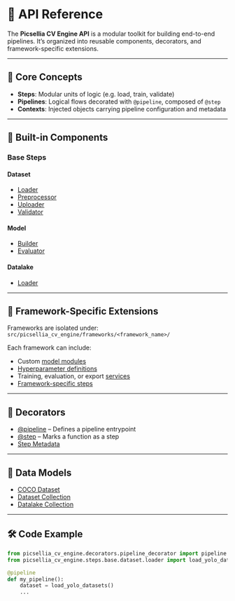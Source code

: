 # 📖 API Reference

The **Picsellia CV Engine API** is a modular toolkit for building end-to-end pipelines. It’s organized into reusable components, decorators, and framework-specific extensions.

---

## 🧩 Core Concepts

- **Steps**: Modular units of logic (e.g. load, train, validate)
- **Pipelines**: Logical flows decorated with `@pipeline`, composed of `@step`
- **Contexts**: Injected objects carrying pipeline configuration and metadata

---

## 🧱 Built-in Components

### Base Steps

#### Dataset
- [Loader](steps/base/dataset/loader.md)
- [Preprocessor](steps/base/dataset/preprocessor.md)
- [Uploader](steps/base/dataset/uploader.md)
- [Validator](steps/base/dataset/validator.md)

#### Model
- [Builder](steps/base/model/builder.md)
- [Evaluator](steps/base/model/evaluator.md)

#### Datalake
- [Loader](steps/base/datalake/loader.md)

---

## 🧠 Framework-Specific Extensions

Frameworks are isolated under: `src/picsellia_cv_engine/frameworks/<framework_name>/`


Each framework can include:

- Custom [model modules](frameworks/ultralytics/model/model.md)
- [Hyperparameter definitions](frameworks/ultralytics/parameters/hyper_parameters.md)
- Training, evaluation, or export [services](frameworks/ultralytics/services/model/trainer.md)
- [Framework-specific steps](steps/ultralytics/model/trainer.md)

---

## 🔁 Decorators

- [@pipeline](decorators/pipeline_decorator.md) – Defines a pipeline entrypoint
- [@step](decorators/step_decorator.md) – Marks a function as a step
- [Step Metadata](decorators/step_metadata.md)

---

## 🧬 Data Models

- [COCO Dataset](core/data/dataset/coco_dataset.md)
- [Dataset Collection](core/data/dataset/dataset_collection.md)
- [Datalake Collection](core/data/datalake/datalake_collection.md)

---

## 🛠 Code Example

```python
from picsellia_cv_engine.decorators.pipeline_decorator import pipeline
from picsellia_cv_engine.steps.base.dataset.loader import load_yolo_datasets

@pipeline
def my_pipeline():
    dataset = load_yolo_datasets()
    ...
```
